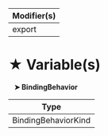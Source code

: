 | Modifier(s)                            |
|----------------------------------------|
| export |

# &#9733; Variable(s)

&nbsp;&nbsp; **&#10148; BindingBehavior**

| Type                        |
|-----------------------------|
| BindingBehaviorKind |